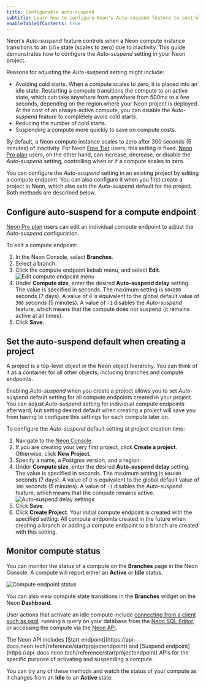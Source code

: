```yaml
---
title: Configurable auto-suspend
subtitle: Learn how to configure Neon's Auto-suspend feature to control when your compute scales to zero 
enableTableOfContents: true
---
```


Neon's _Auto-suspend_ feature controls when a Neon compute instance transitions to an `Idle` state (scales to zero) due to inactivity. This guide demonstrates how to configure the _Auto-suspend_ setting in your Neon project.

Reasons for adjusting the _Auto-suspend_ setting might include:

- Avoiding cold starts. When a compute scales to zero, it is placed into an idle state. Restarting a compute transitions the compute to an active state, which can take anywhere from anywhere from 500ms to a few seconds, depending on the region where your Neon project is deployed. At the cost of an always-active compute, you can disable the _Auto-suspend_ feature to completely avoid cold starts.
- Reducing the number of cold starts.
- Suspending a compute more quickly to save on compute costs.

By default, a Neon compute instance scales to zero after 300 seconds (5 minutes) of inactivity. For Neon [Free Tier](/docs/introduction/free-tier) users, this setting is fixed. [Neon Pro plan](/docs/introduction/pro-plan) users, on the other hand, can increase, decrease, or disable the _Auto-suspend_ setting, controlling when or if a compute scales to zero.

You can configure the _Auto-suspend_ setting in an existing project by editing a compute endpoint. You can also configure it when you first create a project in Neon, which also sets the _Auto-suspend_ default for the project. Both methods are described below.

## Configure auto-suspend for a compute endpoint

[Neon Pro plan](/docs/introduction/pro-plan) users can edit an individual compute endpoint to adjust the _Auto-suspend_ configuration.

To edit a compute endpoint:

1. In the Neon Console, select **Branches**.
1. Select a branch.
1. Click the compute endpoint kebab menu, and select **Edit**.
![Edit compute endpoint menu](/docs/guides/autoscaling_edit.png)
1. Under **Compute size**, enter the desired **Auto-suspend delay** setting. The value is specified in seconds. The maximum setting is `604800` seconds (7 days). A value of `0` is equivalent to the global default value of `300` seconds (5 minutes). A value of `-1` disables the _Auto-suspend_ feature, which means that the compute does not suspend (it remains active at all times).
1. Click **Save**.

## Set the auto-suspend default when creating a project

A project is a top-level object in the Neon object hierarchy. You can think of it as a container for all other objects, including branches and compute endpoints.

Enabling _Auto-suspend_ when you create a project allows you to set _Auto-suspend_ default setting for all compute endpoints created in your project. You can adjust _Auto-suspend_ setting for individual compute endpoints afterward, but setting desired default when creating a project will save you from having to configure this settings for each compute later on.

To configure the _Auto-suspend_ default setting at project creation time:

1. Navigate to the [Neon Console](https://console.neon.tech).
1. If you are creating your very first project, click **Create a project**. Otherwise, click **New Project**.
1. Specify a name, a Postgres version, and a region.
1. Under **Compute size**, enter the desired **Auto-suspend delay** setting. The value is specified in seconds. The maximum setting is `604800` seconds (7 days). A value of `0` is equivalent to the global default value of `300` seconds (5 minutes). A value of `-1` disables the _Auto-suspend_ feature, which means that the compute remains active.
![Auto-suspend delay settings](/docs/guides/autosuspend_delay.png)
1. Click **Save**.
1. Click **Create Project**. Your initial compute endpoint is created with the specified setting. All compute endpoints created in the future when creating a branch or adding a compute endpoint to a branch are created with this setting.

## Monitor compute status

You can monitor the status of a compute on the **Branches** page in the Neon Console. A compute will report either an **Active** or **Idle** status.

![Compute endpoint status](/docs/connect/compute_endpoint_state.png)

You can also view compute state transitions in the **Branches** widget on the Neon **Dashboard**.

User actions that activate an idle compute include [connecting from a client such as psql](/docs/connect/query-with-psql-editor), running a query on your database from the [Neon SQL Editor](/docs/get-started-with-neon/query-with-neon-sql-editor), or accessing the compute via the [Neon API](https://api-docs.neon.tech/reference/getting-started-with-neon-api).

<Admonition type="info">
The Neon API includes [Start endpoint](https://api-docs.neon.tech/reference/startprojectendpoint) and [Suspend endpoint](https://api-docs.neon.tech/reference/startprojectendpoint) APIs for the specific purpose of activating and suspending a compute.
</Admonition>

You can try any of these methods and watch the status of your compute as it changes from an **Idle** to an **Active** state.
